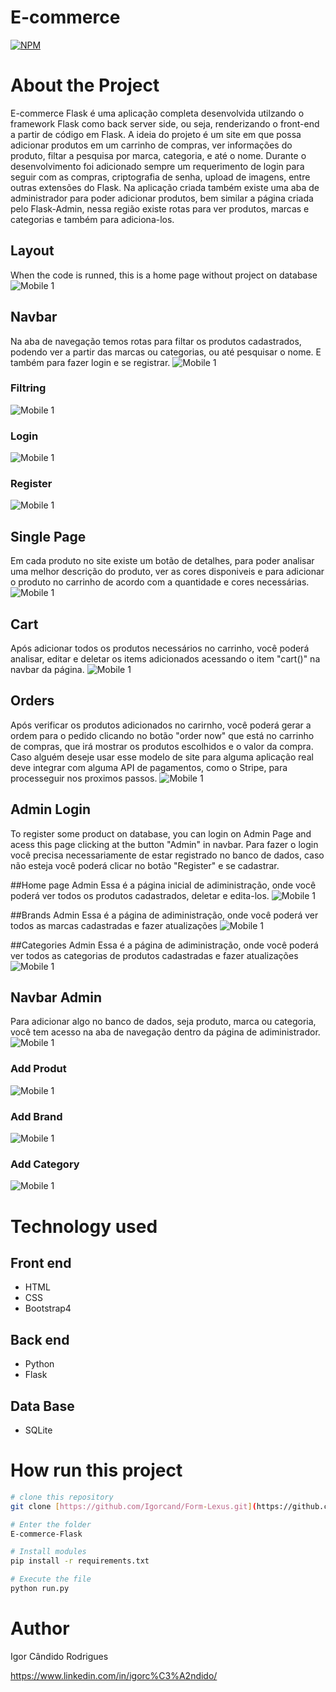 # E-commerce 
[![NPM](https://img.shields.io/npm/l/react)](https://github.com/Igorcand/E-commerce-Flask/blob/master/LICENSE) 

# About the Project
E-commerce Flask é uma aplicação completa desenvolvida utilzando o framework Flask como back server side, ou seja, renderizando o front-end a partir de código em Flask. A ideia do projeto é um site em que possa adicionar produtos em um carrinho de compras, ver informações do produto, filtar a pesquisa por marca, categoria, e até o nome. Durante o desenvolvimento foi adicionado sempre um requerimento de login para seguir com as compras, criptografia de senha, upload de imagens, entre outras extensões do Flask. Na aplicação criada também existe uma aba de administrador para poder adicionar produtos, bem similar a página criada pelo Flask-Admin, nessa região existe rotas para ver produtos, marcas e categorias e também para adiciona-los.

## Layout 
When the code is runned, this is a home page without project on database
![Mobile 1](https://github.com/Igorcand/E-commerce-Flask/blob/master/assets/homepage.png) 

## Navbar 
Na aba de navegação temos rotas para filtar os produtos cadastrados, podendo ver a partir das marcas ou categorias, ou até pesquisar o nome. E também para fazer login e se registrar.
![Mobile 1](https://github.com/Igorcand/E-commerce-Flask/blob/master/assets/navbar.png) 

### Filtring 
![Mobile 1](https://github.com/Igorcand/E-commerce-Flask/blob/master/assets/filtring.png)
### Login 
![Mobile 1](https://github.com/Igorcand/E-commerce-Flask/blob/master/assets/login_customer.png) 
### Register
![Mobile 1](https://github.com/Igorcand/E-commerce-Flask/blob/master/assets/registring.png) 

## Single Page 
Em cada produto no site existe um botão de detalhes, para poder analisar uma melhor descrição do produto, ver as cores disponiveis e para adicionar o produto no carrinho de acordo com a quantidade e cores necessárias.
![Mobile 1](https://github.com/Igorcand/E-commerce-Flask/blob/master/assets/single_page.png) 

## Cart
Após adicionar todos os produtos necessários no carrinho, você poderá analisar, editar e deletar os items adicionados acessando o item "cart()" na navbar da página.
![Mobile 1](https://github.com/Igorcand/E-commerce-Flask/blob/master/assets/carts.png) 

## Orders
Após verificar os produtos adicionados no carirnho, você poderá gerar a ordem para o pedido clicando no botão "order now" que está no carrinho de compras, que irá mostrar os produtos escolhidos e o valor da compra. Caso alguém deseje usar esse modelo de site para alguma aplicação real deve integrar com alguma API de pagamentos, como o Stripe, para processeguir nos proximos passos.
![Mobile 1](https://github.com/Igorcand/E-commerce-Flask/blob/master/assets/orders.png) 





## Admin Login 
To register some product on database, you can login on Admin Page and acess this page clicking at the button "Admin" in navbar.
Para fazer o login você precisa necessariamente de estar registrado no banco de dados, caso não esteja você poderá clicar no botão "Register" e se cadastrar.


##Home page Admin
Essa é a página inicial de adiministração, onde você poderá ver todos os produtos cadastrados, deletar e edita-los.
![Mobile 1](https://github.com/Igorcand/E-commerce-Flask/blob/master/assets/admin_homepage.png) 

##Brands Admin
Essa é a página de adiministração, onde você poderá ver todos as marcas cadastradas e fazer atualizações
![Mobile 1](https://github.com/Igorcand/E-commerce-Flask/blob/master/assets/admin_brands.png) 

##Categories Admin
Essa é a página de adiministração, onde você poderá ver todos as categorias de produtos cadastradas e fazer atualizações
![Mobile 1](https://github.com/Igorcand/E-commerce-Flask/blob/master/assets/admin_categories.png) 

## Navbar Admin  
Para adicionar algo no banco de dados, seja produto, marca ou categoria, você tem acesso na aba de navegação dentro da página de adiministrador.
![Mobile 1](https://github.com/Igorcand/E-commerce-Flask/blob/master/assets/admin_navbar.png) 

### Add Produt 
![Mobile 1](https://github.com/Igorcand/E-commerce-Flask/blob/master/assets/add_prod.png) 
### Add Brand  
![Mobile 1](https://github.com/Igorcand/E-commerce-Flask/blob/master/assets/add_brand.png) 
### Add Category 
![Mobile 1](https://github.com/Igorcand/E-commerce-Flask/blob/master/assets/add_cat.png) 




# Technology used

## Front end
- HTML  
- CSS 
- Bootstrap4

## Back end
- Python
- Flask

## Data Base
- SQLite


# How run this project

```bash
# clone this repository
git clone [https://github.com/Igorcand/Form-Lexus.git](https://github.com/Igorcand/Pydaria-Flask)

# Enter the folder 
E-commerce-Flask

# Install modules
pip install -r requirements.txt

# Execute the file 
python run.py
```


# Author

Igor Cândido Rodrigues

https://www.linkedin.com/in/igorc%C3%A2ndido/
